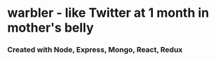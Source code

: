 # warbler - like Twitter at 1 month in mother's belly
### Created with Node, Express, Mongo, React, Redux
